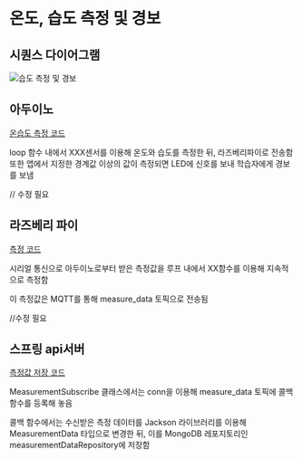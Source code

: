 # 온도, 습도 측정 및 경보
## 시퀀스 다이어그램
![습도 측정 및 경보](https://user-images.githubusercontent.com/29668913/187031901-58f8d1ba-756f-42d9-92df-107fbaab8a97.jpg)
## 아두이노
[온습도 측정 코드](https://github.com/veryneuron/study_mate_project/blob/arduino_dev/arduino/timer/timer.ino)

loop 함수 내에서 XXX센서를 이용해 온도와 습도를 측정한 뒤, 라즈베리파이로 전송함
또한 앱에서 지정한 경계값 이상의 값이 측정되면 LED에 신호를 보내 학습자에게 경보를 보냄

// 수정 필요
## 라즈베리 파이
[측정 코드](https://github.com/veryneuron/study_mate_project/blob/raspberry_pi_dev/raspberry_pi/eyetracking_raspi/main.py)

시리얼 통신으로 아두이노로부터 받은 측정값을 루프 내에서 XX함수를 이용해 지속적으로 측정함

이 측정값은 MQTT를 통해 measure_data 토픽으로 전송됨

//수정 필요
## 스프링 api서버
[측정값 저장 코드](https://github.com/veryneuron/study_mate_project/blob/server_dev/server/api/src/main/java/com/studymate/api/measurement/subscribe/MeasurementSubscribe.java)

MeasurementSubscribe 클래스에서는 conn을 이용해 measure_data 토픽에 콜백 함수를 등록해 놓음

콜백 함수에서는 수신받은 측정 데이터를 Jackson 라이브러리를 이용해 MeasurementData 타입으로 변경한 뒤, 이를 MongoDB 레포지토리인 measurementDataRepository에 저장함
